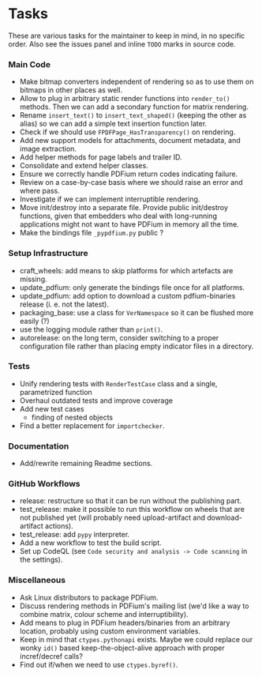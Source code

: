 <!-- SPDX-FileCopyrightText: 2022 geisserml <geisserml@gmail.com> -->
<!-- SPDX-License-Identifier: CC-BY-4.0 -->

# Tasks

These are various tasks for the maintainer to keep in mind, in no specific order.
Also see the issues panel and inline `TODO` marks in source code.

### Main Code
* Make bitmap converters independent of rendering so as to use them on bitmaps in other places as well.
* Allow to plug in arbitrary static render functions into `render_to()` methods. Then we can add a secondary function for matrix rendering.
* Rename `insert_text()` to `insert_text_shaped()` (keeping the other as alias) so we can add a simple text insertion function later.
* Check if we should use `FPDFPage_HasTransparency()` on rendering.
* Add new support models for attachments, document metadata, and image extraction.
* Add helper methods for page labels and trailer ID.
* Consolidate and extend helper classes.
* Ensure we correctly handle PDFium return codes indicating failure.
* Review on a case-by-case basis where we should raise an error and where pass.
* Investigate if we can implement interruptible rendering.
* Move init/destroy into a separate file. Provide public init/destroy functions, given that embedders who deal with long-running applications might not want to have PDFium in memory all the time.
* Make the bindings file `_pypdfium.py` public ?

### Setup Infrastructure
* craft_wheels: add means to skip platforms for which artefacts are missing.
* update_pdfium: only generate the bindings file once for all platforms.
* update_pdfium: add option to download a custom pdfium-binaries release (i. e. not the latest).
* packaging_base: use a class for `VerNamespace` so it can be flushed more easily (?)
* use the logging module rather than `print()`.
* autorelease: on the long term, consider switching to a proper configuration file rather than placing empty indicator files in a directory.

### Tests
* Unify rendering tests with `RenderTestCase` class and a single, parametrized function
* Overhaul outdated tests and improve coverage
* Add new test cases
    * finding of nested objects
* Find a better replacement for `importchecker`.

### Documentation
* Add/rewrite remaining Readme sections.

### GitHub Workflows
* release: restructure so that it can be run without the publishing part.
* test_release: make it possible to run this workflow on wheels that are not published yet (will probably need upload-artifact and download-artifact actions).
* test_release: add `pypy` interpreter.
* Add a new workflow to test the build script.
* Set up CodeQL (see `Code security and analysis -> Code scanning` in the settings).

### Miscellaneous
* Ask Linux distributors to package PDFium.
* Discuss rendering methods in PDFium's mailing list (we'd like a way to combine matrix, colour scheme and interruptibility).
* Add means to plug in PDFium headers/binaries from an arbitrary location, probably using custom environment variables.
* Keep in mind that `ctypes.pythonapi` exists. Maybe we could replace our wonky `id()` based keep-the-object-alive approach with proper incref/decref calls?
* Find out if/when we need to use `ctypes.byref()`.

